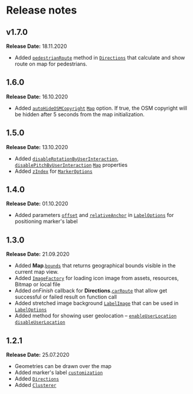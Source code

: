 # Release notes

## v1.7.0

**Release Date:** 18.11.2020

* Added [`pedestrianRoute`](/ru/android/webgl/maps/reference/Directions#nav-lvl2--pedestrianRoute) method in [`Directions`](/ru/android/webgl/maps/reference/Directions) that calculate and show route on map for pedestrians.

## 1.6.0

**Release Date:** 16.10.2020

* Added [`autoHideOSMCopyright`](/ru/android/webgl/maps/reference/Map#nav-lvl2--autoHideOSMCopyright) [`Map`](/ru/android/webgl/maps/reference/Map) option. If true, the OSM copyright will be hidden after 5 seconds from the map initialization.

## 1.5.0

**Release Date:** 13.10.2020

* Added [`disableRotationByUserInteraction`](/ru/android/webgl/maps/reference/Map#nav-lvl2--disableRotationByUserInteraction), [`disablePitchByUserInteraction`](/ru/android/webgl/maps/reference/Map#nav-lvl2--disablePitchByUserInteraction) [`Map`](/ru/android/webgl/maps/reference/Map) properties
* Added [`zIndex`](en/android/webgl/maps/reference/MarkerOptions#nav-lvl2--zIndex)  for [`MarkerOptions`](/ru/android/webgl/maps/reference/MarkerOptions)

## 1.4.0

**Release Date:** 01.10.2020

* Added parameters [`offset`](/ru/android/webgl/maps/reference/LabelOptions#nav-lvl2--offset) and [`relativeAnchor`](/ru/android/webgl/maps/reference/LabelOptions#nav-lvl2--relativeAnchor) in [`LabelOptions`](en/android/webgl/maps/reference/LabelOptions) for positioning marker's label

## 1.3.0

**Release Date:** 21.09.2020

* Added **Map**.[`bounds`](/ru/android/webgl/maps/reference/Map#nav-lvl2--bounds) that returns geographical bounds visible in the current map view.
* Added [`ImageFactory`](/ru/android/webgl/maps/reference/ImageFactory) for loading icon image from assets, resources, Bitmap or local file
* Added _onFinish_ callback for **Directions**.[`carRoute`](/ru/android/webgl/maps/reference/Directions#nav-lvl2--carRoute) that allow get successful or failed result on function call
* Added stretched image background [`LabelImage`](/ru/android/webgl/maps/reference/LabelImage) that can be used in [`LabelOptions`](en/android/webgl/maps/reference/LabelOptions)
* Added method for showing user geolocation – [`enableUserLocation`](https://docs-canary.2gis.com/ru/android/webgl/maps/reference/Map#nav-lvl2--enableUserLocation) [`disableUserLocation`](/ru/android/webgl/maps/reference/Map#nav-lvl2--disableUserLocation)

## 1.2.1

**Release Date:** 25.07.2020

* Geometries can be drawn over the map
* Added marker's label [`customization`](/ru/android/webgl/maps/reference/LabelOptions)
* Added [`Directions`](/ru/android/webgl/maps/reference/Directions)
* Added [`Clusterer`](/ru/android/webgl/maps/reference/Clusterer)
